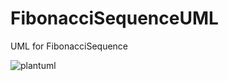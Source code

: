 # FibonacciSequenceUML
UML for FibonacciSequence



![plantuml](https://github.com/youatik/FibonacciSequenceUML/assets/112843400/46ae35bc-3701-49d9-b3ea-bb4cfdce9795)
